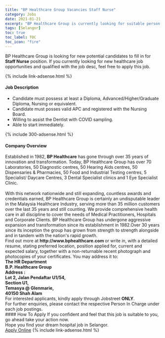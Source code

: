 ```yaml
---
title: "BP Healthcare Group Vacancies Staff Nurse" 
category: Jobs 
date: 2021-01-21 
excerpt: "BP Healthcare Group is currently looking for suitable person to fill in the Staff Nurse which positioned at Selangor" 
tags: [Selangor] 
toc: true 
toc_label: TOC 
toc_icon: "fire" 
--- 
```


<p>BP Healthcare Group is looking for new potential candidates to fill in for <b>Staff Nurse</b> position. If you currently looking for new healthcare job opportunities and qualified with the job desc, feel free to apply this job.
</p>{% include link-adsense.html %} 
<div><div><h4>Job Description</h4></div><div><div><span><div><ul><li>Candidate must possess at least a Diploma, Advanced/Higher/Graduate Diploma, Nursing or equivalent.</li><li>Candidate must posses valid APC and registered with the Nursing Board.</li><li>Willing to assist the Dentist with COVID sampling.</li><li>Able to start immediately.&#160;</li></ul></div></span></div></div></div> 
{% include 300-adsense.html %} 
<div><div><h4>Company Overview</h4></div><div><div><span><div><div>
	Established in 1982, <strong>BP Healthcare</strong> has gone through over 35 years of innovation and transformation. Today, BP Healthcare Group has over 70 Laboratories, 50 Diagnostic centres, 50 Hearing Aids centres, 50 Dispensaries &amp; Pharmacies, 50 Food and Industrial Testing centres, 5 Specialist/ Daycare Centres, 3 Dental Specialist clinics and 1 Eye Specialist Clinic.</div>
<div>
<br>
	With this network nationwide and still expanding, countless awards and credentials earned, BP Healthcare Group is certainly an undisputable leader in the Malaysia Healthcare Industry, serving more than 35 million customers over the last 35 years and still counting. We provide comprehensive health care in all discipline to cover the needs of Medical Practitioners, Hospitals and Corporate Clients. BP Healthcare Group has undergone aggressive expansion and transformation since its establishment in 1982.Over 30 years since its inception the group has grown from strength to strength alongside and in tandem with the nation's rapid growth.&#160;</div>
<div>
<div>
		Find out more at <strong>http://www.bphealthcare.com&#160;</strong>or write in, with a detailed resume, stating preferred location, position applied for, current and expected salary, together with a non-returnable recent photograph and photocopies of your certificates. You may address it to:</div>
<div>
<strong>The HR Department<br>
		B.P. Healthcare Group<br>
		Address :&#160;</strong></div>
<div>
<strong>Lot 2, Jalan Pendaftar U1/54,</strong></div>
<div>
<strong>Section U1,</strong></div>
<div>
<strong>Temasya @ Glenmarie,</strong></div>
<div>
<strong>40150 Shah Alam</strong></div>
<div>
		For interested applicants, kindly apply through Jobstreet <strong>ONLY</strong>.&#160;</div>
<div>
		For further enquiries, please contact the respective Person In Charge under each job postings.&#160;</div>
</div></div></span></div></div></div> 
#### How To Apply 
If you confident and feel that this job is suitable to you, go ahead take your action now. <br/> 
Hope you find your dream hospital job in Selangor. <br/> 
<a href="https://www.jobstreet.com.my/en/job/staff-nurse-4461376?jobId=jobstreet-my-job-4461376&sectionRank=24&token=0~5cbf2b19-ccd1-48a8-839c-ddb740c173e4&fr=SRP%20View%20In%20New%20Ta" class="btn btn--warning" target="_blank" rel="nofollow noopenner">Apply Online</a> 
{% include link-adsense.html %} 